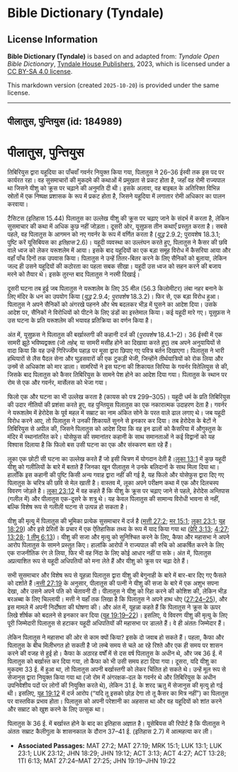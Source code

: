# Bible Dictionary (Tyndale)

## License Information

**Bible Dictionary (Tyndale)** is based on and adapted from: _Tyndale Open Bible Dictionary_, [Tyndale House Publishers](https://tyndaleopenresources.com/), 2023, which is licensed under a [CC BY-SA 4.0 license](https://creativecommons.org/licenses/by-sa/4.0/legalcode.en).

This markdown version (created `2025-10-20`) is provided under the same license.



--------------------------------

## पीलातुस, पुन्तियुस (id: 184989)

पीलातुस, पुन्तियुस
==================

तिबिरियुस द्वारा यहूदिया का पाँचवाँ गवर्नर नियुक्त किया गया, पिलातुस ने 26–36 ईस्वी तक इस पद पर कार्यरत रहा। वह सुसमाचारों की मुकदमे की कथाओं में प्रमुखता से प्रकट होता है, जहाँ वह रोमी राज्यपाल था जिसने यीशु को क्रूस पर चढ़ाने की अनुमति दी थी। इसके अलावा, वह बाइबल के अतिरिक्त विभिन्न स्रोतों में एक निष्पक्ष प्रशासक के रूप में प्रकट होता है, जिसने यहूदिया में लगातार रोमी अधिकार का पालन करवाया।

टैसिटस (इतिहास 15\.44\) पिलातुस का उल्लेख यीशु की क्रूस पर चढ़ाए जाने के संदर्भ में करता है, लेकिन सुसमाचार की कथा में अधिक कुछ नहीं जोड़ता। दूसरी ओर, यूसुफ़स तीन कथाएँ प्रस्तुत करता है। सबसे पहले, वह पिलातुस के आगमन को नए गवर्नर के रूप में वर्णित करता है (*युद्ध* 2\.9\.2; पुरावशेष 18\.3\.1; पुष्टि करें यूसिबियस का *इतिहास* 2\.6\)। यहूदी व्यवस्था का उल्लंघन करते हुए, पिलातुस ने कैसर की छवि वाले ध्वज को लेकर यरूशलेम में आया। इसके बाद यहूदियों का एक बड़ा समूह विरोध में कैसरिया आया और वहाँ पाँच दिनों तक उपवास किया। पिलातुस ने उन्हें तितर\-बितर करने के लिए सैनिकों को बुलाया, लेकिन जल्द ही उसने यहूदियों की कठोरता का पहला सबक सीखा। यहूदी उस ध्वज को सहन करने की बजाय मरने को तैयार थे। इसके तुरन्त बाद पिलातुस ने नरमी दिखाई।

दूसरी घटना तब हुई जब पिलातुस ने यरूशलेम के लिए 35 मील (56\.3 किलोमीटर) लंबा नहर बनाने के लिए मंदिर के धन का उपयोग किया (*युद्ध* 2\.9\.4; *पुरावशेष* 18\.3\.2\)। फिर से, एक बड़ा विरोध हुआ। पिलातुस ने अपने सैनिकों को अंगरखे पहनने और भेष बदलकर भीड़ में घुसने का आदेश दिया। उसके आदेश पर, सैनिकों ने विरोधियों को पीटने के लिए डंडों का इस्तेमाल किया। कई यहूदी मारे गए। यूसुफ़स ने उस घटना के प्रति यरूशलेम की भयावह प्रतिक्रिया का वर्णन किया है। 

अंत में, यूसुफ़स ने पिलातुस की बर्खास्तगी की कहानी दर्ज की (*पुरावशेष* 18\.4\.1–2\)। 36 ईस्वी में एक सामरी झूठे भविष्यद्वक्ता (जो *तहेब,* या सामरी मसीह होने का दिखावा करते हुए) तब अपने अनुयायियों से वादा किया कि वह उन्हें गिरिज्जीम पहाड़ पर मूसा द्वारा छिपाए गए पवित्र बर्तन दिखाएगा। पिलातुस ने भारी हथियारों से लैस पैदल सेना और घुड़सवारों की एक टुकड़ी भेजी, जिन्होंने तीर्थयात्रियों को रोक लिया और उनमें से अधिकांश को मार डाला। सामरियों ने इस घटना की शिकायत सिरिया के गवर्नर वितेलियुस से की, जिसके बाद पिलातुस को कैसर तिबिरियुस के सामने पेश होने का आदेश दिया गया। पिलातुस के स्थान पर रोम से एक और गवर्नर, मार्सेलस को भेजा गया।

फिलो एक और घटना का भी उल्लेख करता है (कायस को पत्र 299–305\)। यहूदी धर्म के प्रति तिबिरियुस की उदार नीतियों की प्रशंसा करते हुए, वह पुन्तियुस पिलातुस का एक नकारात्मक उदाहरण देता है। गवर्नर ने यरूशलेम में हेरोदेस के पूर्व महल में सम्राट का नाम अंकित सोने के परत वाले ढाल लगाए थे। जब यहूदी विरोध करने आए, तो पिलातुस ने उनकी शिकायतें सुनने से इनकार कर दिया। तब हेरोदेस के बेटों ने तिबिरियुस से अपील की, जिसने पिलातुस को आदेश दिया कि वह इन ढालों को कैसरिया में औगुस्तुस के मंदिर में स्थानांतरित करे। योसेफुस की समानांतर कहानी के साथ समानताओं ने कई विद्वानों को यह विश्वास दिलाया है कि फिलो बस उसी घटना का एक और संस्करण बता रहे हैं।

लूका एक छोटी सी घटना का उल्लेख करते हैं जो इसी चित्रण में योगदान देती है।[लूका 13:1](https://ref.ly/Luke13:1) में कुछ यहूदी यीशु को गलीलियों के बारे में बताते हैं जिनका खून पीलातुस ने उनके बलिदानों के साथ मिला दिया था। हालाँकि इस कहानी की पुष्टि किसी अन्य गवाह द्वारा नहीं की गई है, यह फिलो और योसेफुस द्वारा दिए गए पिलातुस के चरित्र की छवि से मेल खाती है। वास्तव में, लूका अपने परीक्षण कथा में एक और दिलचस्प विवरण जोड़ते है। [लूका 23:12](https://ref.ly/Luke23:12) में वह कहते हैं कि यीशु के क्रूस पर चढ़ाए जाने से पहले, हेरोदेस अन्तिपास (गलील में) और पीलातुस एक\-दूसरे के शत्रु थे। यह केवल पिलातुस की सामान्य विरोधी भावना से नहीं, बल्कि विशेष रूप से गलीली घटना से उत्पन्न हो सकता है।

यीशु की मृत्यु में पिलातुस की भूमिका प्रत्येक सुसमाचार में दर्ज है ([मत्ती 27:2](https://ref.ly/Matt27:2); [मर 15:1](https://ref.ly/Mark15:1); [लूका 23:1](https://ref.ly/Luke23:1); [यूह 18:29](https://ref.ly/John18:29)) और इसे प्रेरितों के प्रचार में एक ऐतिहासिक तथ्य के रूप में याद किया गया था ([प्रेरि 3:13](https://ref.ly/Acts3:13); [4:27](https://ref.ly/Acts4:27); [13:28](https://ref.ly/Acts13:28); [1 तीमु 6:13](https://ref.ly/1Tim6:13))। यीशु की सजा और मृत्यु को सुनिश्चित करने के लिए, कैफा और महासभा ने अपने आरोप पिलातुस के सामने प्रस्तुत किए। हालांकि आरोपों ने राज्यपाल की रुचि को आकर्षित करने के लिए एक राजनीतिक रंग ले लिया, फिर भी वह निंदा के लिए कोई आधार नहीं पा सके। अंत में, पिलातुस अप्रत्याशित रूप से यहूदी अधिपतियों को मना लेते हैं और यीशु को क्रूस पर चढ़ा देते हैं।

सभी सुसमाचार और विशेष रूप से यूहन्ना पिलातुस द्वारा यीशु की बेगुनाही के बारे में बार\-बार दिए गए फैसले को दर्शाते हैं।[मत्ती 27:19](https://ref.ly/Matt27:19) के अनुसार, पीलातुस की पत्नी ने यीशु की सजा के बारे में एक अशुभ सपना देखा, और उसने अपने पति को चेतावनी दी। पीलातुस ने यीशु को रिहा करने की कोशिश की, लेकिन भीड़ बरअब्बा के लिए चिल्लायी। मत्ती ने यहाँ तक लिखा है कि पिलातुस ने अपने हाथ धोए ([27:24–25](https://ref.ly/Matt27:24-Matt27:25)), और इस मामले में अपनी निर्दोषता की घोषणा की। और अंत में, यूहन्ना कहते हैं कि पिलातुस ने क्रूस के ऊपर लिखे शीर्षक को बदलने से इनकार कर दिया ([यूह 19:19–22](https://ref.ly/John19:19-John19:22))। इसलिए, ये विवरण यीशु की मृत्यु के लिए पूरी जिम्मेदारी पिलातुस से हटाकर यहूदी अधिपतियों की महासभा पर डालते हैं। वे ही अंततः जिम्मेदार हैं।

लेकिन पिलातुस ने महासभा की ओर से काम क्यों किया? इसके दो जवाब हो सकते हैं। पहला, कैफा और पिलातुस के बीच मिलीभगत हो सकती है जो लम्बे समय से चले आ रहे रिश्ते और एक ही समय पर शासन करने की वजह से हुई हो। कैफा के अठारह वर्षों में से दस वर्ष पिलातुस के अधीन थे, और जब 36 ई. में पिलातुस को बर्खास्त कर दिया गया, तो कैफा को भी उसी समय हटा दिया गया। दूसरा, यदि यीशु का मुकदमा 33 ई. में हुआ था, तो पिलातुस अपनी बर्खास्तगी को लेकर चिंतित हो सकते थे। उन्हें मूल रूप से सेजानुस द्वारा नियुक्त किया गया था (जो रोम में अंगरक्षक\-दल के गवर्नर थे और तिबिरियुस के अधीन उपनिवेशीय पदों पर लोगों की नियुक्ति करते थे), लेकिन 31 ई. के शरद ऋतु में सेजानुस की मृत्यु हो गई थी। इसलिए, [यूह 19:12](https://ref.ly/John19:12) में दर्ज आरोप (“यदि तू इसको छोड़ देगा तो तू कैसर का मित्र नहीं”) का पिलातुस पर वास्तविक प्रभाव होता। पिलातुस को अपनी परेशानी का अहसास था और वह यहूदियों को शांत करने और सम्राट को खुश करने के लिए उत्सुक था।

पिलातुस के 36 ई. में बर्खास्त होने के बाद का इतिहास अज्ञात है। यूसेबियस की रिपोर्ट है कि पीलातुस ने अंततः सम्राट कैलीगुला के शासनकाल के दौरान 37–41 ई. (इतिहास 2\.7\) में आत्महत्या कर ली।

* **Associated Passages:** MAT 27:2; MAT 27:19; MRK 15:1; LUK 13:1; LUK 23:1; LUK 23:12; JHN 18:29; JHN 19:12; ACT 3:13; ACT 4:27; ACT 13:28; 1TI 6:13; MAT 27:24–MAT 27:25; JHN 19:19–JHN 19:22

